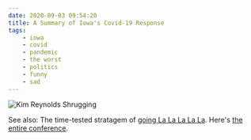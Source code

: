 ```yaml
---
date: 2020-09-03 09:54:20
title: A Summary of Iowa's Covid-19 Response
tags:
    - iowa
    - covid
    - pandemic
    - the worst
    - politics
    - funny
    - sad
---
```



![Kim Reynolds Shrugging](/misc/k/kim-reynolds-shrug.jpg)

See also: The time-tested stratagem of [going La La La La La](/misc/k/kim-reynolds-question.mp4). Here's [the entire conference](https://youtu.be/edAD3E0xcVI).
